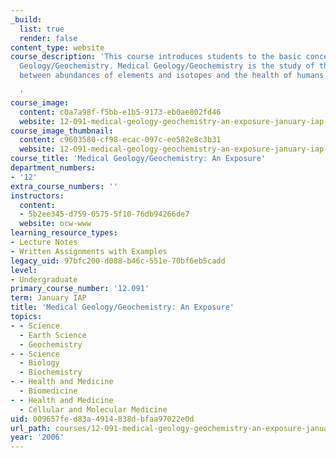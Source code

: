 ```yaml
---
_build:
  list: true
  render: false
content_type: website
course_description: 'This course introduces students to the basic concepts of Medical
  Geology/Geochemistry. Medical Geology/Geochemistry is the study of the interaction
  between abundances of elements and isotopes and the health of humans and plants.

  '
course_image:
  content: c0a7a98f-f5bb-e1b5-9173-eb0ae802fd46
  website: 12-091-medical-geology-geochemistry-an-exposure-january-iap-2006
course_image_thumbnail:
  content: c9603580-cf98-ecac-097c-ee582e8c3b31
  website: 12-091-medical-geology-geochemistry-an-exposure-january-iap-2006
course_title: 'Medical Geology/Geochemistry: An Exposure'
department_numbers:
- '12'
extra_course_numbers: ''
instructors:
  content:
  - 5b2ee345-d759-0575-5f10-76db94266de7
  website: ocw-www
learning_resource_types:
- Lecture Notes
- Written Assignments with Examples
legacy_uid: 97bfc200-d088-b46c-551e-70bf6eb5cadd
level:
- Undergraduate
primary_course_number: '12.091'
term: January IAP
title: 'Medical Geology/Geochemistry: An Exposure'
topics:
- - Science
  - Earth Science
  - Geochemistry
- - Science
  - Biology
  - Biochemistry
- - Health and Medicine
  - Biomedicine
- - Health and Medicine
  - Cellular and Molecular Medicine
uid: 009657fe-d83a-4914-838d-bfaa97022e0d
url_path: courses/12-091-medical-geology-geochemistry-an-exposure-january-iap-2006
year: '2006'
---
```

